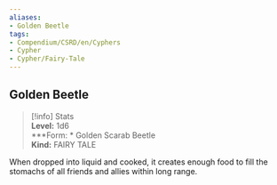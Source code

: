 ```yaml
---
aliases:
- Golden Beetle
tags:
- Compendium/CSRD/en/Cyphers
- Cypher
- Cypher/Fairy-Tale
---
```


  
## Golden Beetle  
>[!info] Stats  
> **Level:** 1d6  
> ***Form: * Golden Scarab Beetle  
> **Kind:** FAIRY TALE
  
When dropped into liquid and cooked, it creates enough food to fill the stomachs of all friends and allies within long range.